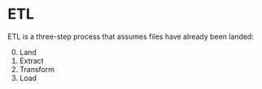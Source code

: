 <!--docs\etl\index.md-->



ETL
===

ETL is a three-step process that assumes files have already been landed: 

0. Land
1. Extract
2. Transform 
3. Load 

